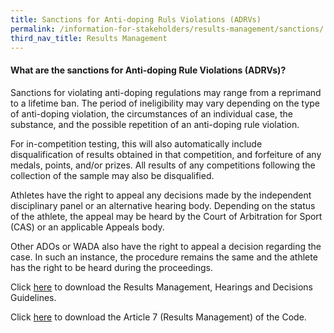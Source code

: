 ```yaml
---
title: Sanctions for Anti-doping Ruls Violations (ADRVs) 
permalink: /information-for-stakeholders/results-management/sanctions/
third_nav_title: Results Management
---
```

#### **What are the sanctions for Anti-doping Rule Violations (ADRVs)?**
Sanctions for violating anti-doping regulations may range from a reprimand to a lifetime ban. The period of ineligibility may vary depending on the type of anti-doping violation, the circumstances of an individual case, the substance, and the possible repetition of an anti-doping rule violation.

For in-competition testing, this will also automatically include disqualification of results obtained in that competition, and forfeiture of any medals, points, and/or prizes. All results of any competitions following the collection of the sample may also be disqualified.

Athletes have the right to appeal any decisions made by the independent disciplinary panel or an alternative hearing body. Depending on the status of the athlete, the appeal may be heard by the Court of Arbitration for Sport (CAS) or an applicable Appeals body.

Other ADOs or WADA also have the right to appeal a decision regarding the case. In such an instance, the procedure remains the same and the athlete has the right to be heard during the proceedings.

Click [here](https://www.wada-ama.org/sites/default/files/wada_guidelines_results_management_hearings_decisions_2014_v1.0_en.pdf) to download the Results Management, Hearings and Decisions Guidelines.

Click [here](/information-for-stakeholders/2021-code-annexB.pdf) to download the Article 7 (Results Management) of the Code.

